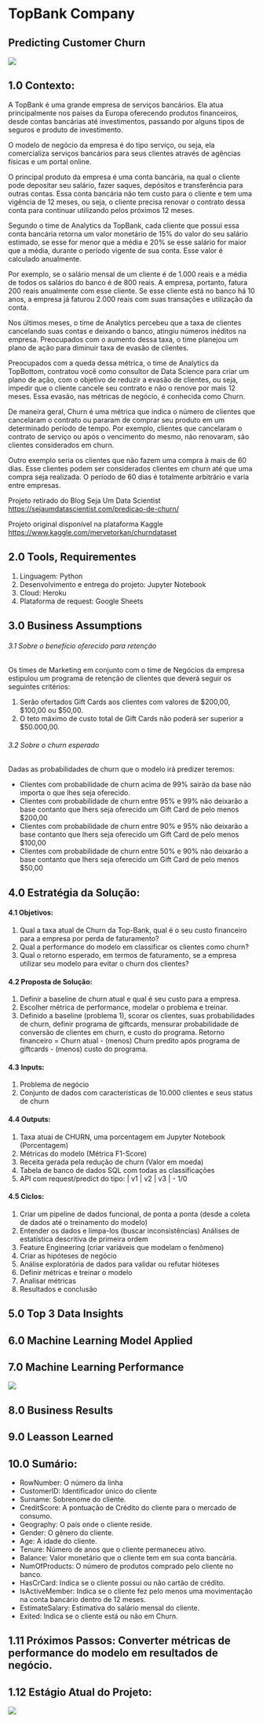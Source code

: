 # TopBank Company
## Predicting Customer Churn
![](img/capa.jpg)

## 1.0 Contexto:
A TopBank é uma grande empresa de serviços bancários. Ela atua principalmente nos países da Europa oferecendo produtos financeiros, desde contas bancárias até investimentos, passando por alguns tipos de seguros e produto de investimento.

O modelo de negócio da empresa é do tipo serviço, ou seja, ela comercializa serviços bancários para seus clientes através de agências físicas e um portal online. 

O principal produto da empresa é uma conta bancária, na qual o cliente pode depositar seu salário, fazer saques, depósitos e transferência para outras contas. Essa conta bancária não tem custo para o cliente e tem uma vigência de 12 meses, ou seja, o cliente precisa renovar o contrato dessa conta para continuar utilizando pelos próximos 12 meses.

Segundo o time de Analytics da TopBank, cada cliente que possui essa conta bancária retorna um valor monetário de 15% do valor do seu salário estimado, se esse for menor que a média e 20% se esse salário for maior que a média, durante o período vigente de sua conta. Esse valor é calculado anualmente. 

Por exemplo, se o salário mensal de um cliente é de 1.000 reais e a média de todos os salários do banco é de 800 reais. A empresa, portanto, fatura 200 reais anualmente com esse cliente. Se esse cliente está no banco há 10 anos, a empresa já faturou 2.000 reais com suas transações e utilização da conta. 

Nos últimos meses, o time de Analytics percebeu que a taxa de clientes cancelando suas contas e deixando o banco, atingiu números inéditos na empresa. Preocupados com o aumento dessa taxa, o time planejou um plano de ação para diminuir taxa de evasão de clientes.

Preocupados com a queda dessa métrica, o time de Analytics da TopBottom, contratou você como consultor de Data Science para criar um plano de ação, com o objetivo de reduzir a evasão de clientes, ou seja, impedir que o cliente cancele seu contrato e não o renove por mais 12 meses. Essa evasão, nas métricas de negócio, é conhecida como Churn.

De maneira geral, Churn é uma métrica que indica o número de clientes que cancelaram o contrato ou pararam de comprar seu produto em um determinado período de tempo. Por exemplo, clientes que cancelaram o contrato de serviço ou após o vencimento do mesmo, não renovaram, são clientes considerados em churn.

Outro exemplo seria os clientes que não fazem uma compra à mais de 60 dias. Esse clientes podem ser considerados clientes em churn até que uma compra seja realizada. O período de 60 dias é totalmente arbitrário e varia entre empresas. 

Projeto retirado do Blog Seja Um Data Scientist
https://sejaumdatascientist.com/predicao-de-churn/

Projeto original disponível na plataforma Kaggle
https://www.kaggle.com/mervetorkan/churndataset

## 2.0 Tools, Requirementes
1. Linguagem: Python
2. Desenvolvimento e entrega do projeto: Jupyter Notebook
3. Cloud: Heroku
4. Plataforma de request: Google Sheets

## 3.0 Business Assumptions

###### 3.1 Sobre o benefício oferecido para retenção
Os times de Marketing em conjunto com o time de Negócios da empresa estipulou um programa de retenção de clientes que deverá seguir os seguintes critérios:
1. Serão ofertados Gift Cards aos clientes com valores de $200,00, $100,00 ou $50,00.
2. O teto máximo de custo total de Gift Cards não poderá ser superior a $50.000,00.

###### 3.2 Sobre o churn esperado
Dadas as probabilidades de churn que o modelo irá predizer teremos:
* Clientes com probabilidade de churn acima de 99% sairão da base não importa o que lhes seja oferecido.
* Clientes com probabilidade de churn entre 95% e 99% não deixarão a base contanto que lhers seja oferecido um Gift Card de pelo menos $200,00
* Clientes com probabilidade de churn entre 90% e 95% não deixarão a base contanto que lhers seja oferecido um Gift Card de pelo menos $100,00
* Clientes com probabilidade de churn entre 50% e 90% não deixarão a base contanto que lhers seja oferecido um Gift Card de pelo menos $50,00

## 4.0 Estratégia da Solução:

#### 4.1 Objetivos:
1. Qual a taxa atual de Churn da Top-Bank, qual é o seu custo financeiro para a empresa por perda de faturamento?
2. Qual a performance do modelo em classificar os clientes como churn?
3. Qual o retorno esperado, em termos de faturamento, se a empresa utilizar seu modelo para evitar o churn dos clientes?

#### 4.2 Proposta de Solução:
1. Definir a baseline de churn atual e qual é seu custo para a empresa.
2. Escolher métrica de performance, modelar o problema e treinar.
3. Definido a baseline (problema 1), scorar os clientes, suas probabilidades de churn, definir programa de giftcards, mensurar probabilidade de conversão de clientes em churn, e custo do programa. Retorno financeiro = Churn atual - (menos) Churn predito após programa de giftcards - (menos) custo do programa.

#### 4.3 Inputs:
1. Problema de negócio
2. Conjunto de dados com características de 10.000 clientes e seus status de churn

#### 4.4 Outputs:
1. Taxa atuai de CHURN, uma porcentagem em Jupyter Notebook (Porcentagem)
3. Métricas do modelo (Métrica F1-Score)
3. Receita gerada pela redução de churn (Valor em moeda)
4. Tabela de banco de dados SQL com todas as classificações
5. API com request/predict do tipo: | v1 | v2 | v3 | - 1/0

#### 4.5 Ciclos:
1. Criar um pipeline de dados funcional, de ponta a ponta (desde a coleta de dados até o 
    treinamento do modelo)
2. Entender os dados e limpa-los (buscar inconsistências) Análises de estatística
    descritiva de primeira ordem
3. Feature Engineering (criar variáveis que modelam o fenômeno)
4. Criar as hipóteses de negócio
5. Análise exploratória de dados para validar ou refutar hióteses
6. Definir métricas e treinar o modelo
7. Analisar métricas
8. Resultados e conclusão

## 5.0 Top 3 Data Insights
## 6.0 Machine Learning Model Applied
## 7.0 Machine Learning Performance
![](img/metrics.jpg)
## 8.0 Business Results
## 9.0 Leasson Learned

## 10.0 Sumário:

* RowNumber: O número da linha
* CustomerID: Identificador único do cliente
* Surname: Sobrenome do cliente.
* CreditScore: A pontuação de Crédito do cliente para o mercado de consumo.
* Geography: O país onde o cliente reside.
* Gender: O gênero do cliente.
* Age: A idade do cliente.
* Tenure: Número de anos que o cliente permaneceu ativo.
* Balance: Valor monetário que o cliente tem em sua conta bancária.
* NumOfProducts: O número de produtos comprado pelo cliente no banco.
* HasCrCard: Indica se o cliente possui ou não cartão de crédito.
* IsActiveMember: Indica se o cliente fez pelo menos uma movimentação na conta bancário dentro de 12 meses.
* EstimateSalary: Estimativa do salário mensal do cliente.
* Exited: Indica se o cliente está ou não em Churn.

## 1.11 Próximos Passos: Converter métricas de performance do modelo em resultados de negócio.

## 1.12 Estágio Atual do Projeto:
![](img/bank.PNG)
